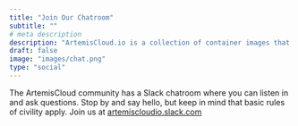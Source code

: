 ```yaml
---
title: "Join Our Chatroom"
subtitle: ""
# meta description
description: "ArtemisCloud.io is a collection of container images that provide a way to deploy the Apache ActiveMQ Artemis Broker on Kubernetes."
draft: false
image: "images/chat.png"
type: "social"
---
```


The ArtemisCloud community has a Slack chatroom where you can listen in and ask questions. Stop by and say hello, but 
keep in mind that basic rules of civility apply. Join us at [artemiscloudio.slack.com](https://artemiscloudio.slack.com)

